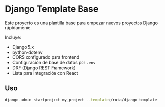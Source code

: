 # Django Template Base

Este proyecto es una plantilla base para empezar nuevos proyectos Django rápidamente.

Incluye:
- Django 5.x
- python-dotenv
- CORS configurado para frontend
- Configuración de base de datos por `.env`
- DRF (Django REST Framework)
- Lista para integración con React

## Uso

```bash
django-admin startproject my_project --template=/ruta/django-template --name=.env
